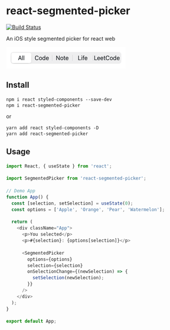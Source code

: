 # react-segmented-picker

[![Build Status](https://travis-ci.com/asvrada/react-segmented-picker.svg?branch=master)](https://travis-ci.com/asvrada/react-segmented-picker)

An iOS style segmented picker for react web

![](docs/demo.png)

## Install

```shell script
npm i react styled-components --save-dev
npm i react-segmented-picker
```

or

```shell script
yarn add react styled-components -D
yarn add react-segmented-picker
```

## Usage

```js
import React, { useState } from 'react';

import SegmentedPicker from 'react-segmented-picker';

// Demo App
function App() {
  const [selection, setSelection] = useState(0);
  const options = ['Apple', 'Orange', 'Pear', 'Watermelon'];

  return (
    <div className="App">
      <p>You selected</p>
      <p>#{selection}: {options[selection]}</p>

      <SegmentedPicker
        options={options}
        selection={selection}
        onSelectionChange={(newSelection) => {
          setSelection(newSelection);
        }}
      />
    </div>
  );
}

export default App;
```
